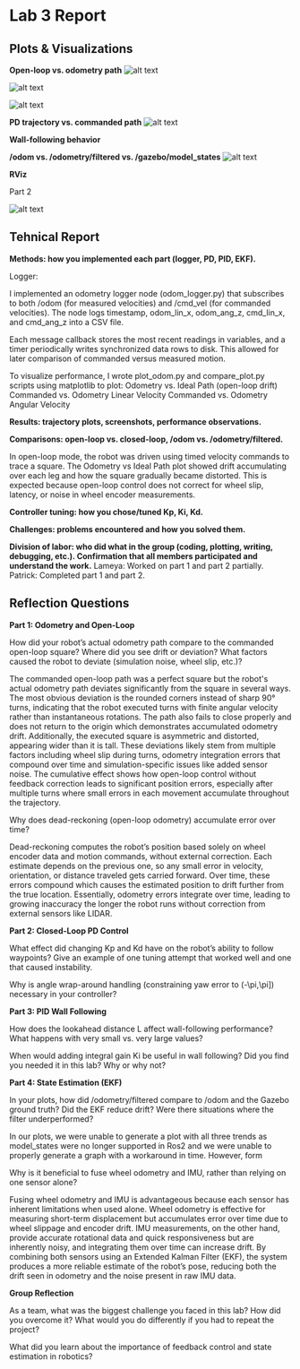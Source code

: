 # Lab 3 Report

## Plots & Visualizations

**Open-loop vs. odometry path**
![alt text](odometry_plot(recorded_vs_ideal_path)-1.png)

![alt text](image.png)

![alt text](image-1.png)

**PD trajectory vs. commanded path**
![alt text](image-3.png)

**Wall-following behavior**

**/odom vs. /odometry/filtered vs. /gazebo/model_states**
![alt text](image-4.png)

**RViz**

Part 2

![alt text](image-2.png)

## Tehnical Report
**Methods: how you implemented each part (logger, PD, PID, EKF).**

Logger: 

I implemented an odometry logger node (odom_logger.py) that subscribes to both /odom (for measured velocities) and /cmd_vel (for commanded velocities). The node logs timestamp, odom_lin_x, odom_ang_z, cmd_lin_x, and cmd_ang_z into a CSV file.

Each message callback stores the most recent readings in variables, and a timer periodically writes synchronized data rows to disk. This allowed for later comparison of commanded versus measured motion.

To visualize performance, I wrote plot_odom.py and compare_plot.py scripts using matplotlib to plot:
Odometry vs. Ideal Path (open-loop drift)
Commanded vs. Odometry Linear Velocity
Commanded vs. Odometry Angular Velocity

**Results: trajectory plots, screenshots, performance observations.**

**Comparisons: open-loop vs. closed-loop, /odom vs. /odometry/filtered.**

In open-loop mode, the robot was driven using timed velocity commands to trace a square. The Odometry vs Ideal Path plot showed drift accumulating over each leg and how the square gradually became distorted. This is expected because open-loop control does not correct for wheel slip, latency, or noise in wheel encoder measurements.

**Controller tuning: how you chose/tuned Kp, Ki, Kd.**

**Challenges: problems encountered and how you solved them.**

**Division of labor: who did what in the group (coding, plotting, writing, debugging, etc.). Confirmation that all members participated and understand the work.**
Lameya: Worked on part 1 and part 2 partially. 
Patrick: Completed part 1 and part 2.

## Reflection Questions
**Part 1: Odometry and Open-Loop**

How did your robot’s actual odometry path compare to the commanded open-loop square? Where did you see drift or deviation? What factors caused the robot to deviate (simulation noise, wheel slip, etc.)?

The commanded open-loop path was a perfect square but the robot's actual odometry path deviates significantly from the square in several ways. The most obvious deviation is the rounded corners instead of sharp 90° turns, indicating that the robot executed turns with finite angular velocity rather than instantaneous rotations. The path also fails to close properly and does not return to the origin which demonstrates accumulated odometry drift. Additionally, the executed square is asymmetric and distorted, appearing wider than it is tall. These deviations likely stem from multiple factors including wheel slip during turns, odometry integration errors that compound over time and simulation-specific issues like added sensor noise. The cumulative effect shows how open-loop control without feedback correction leads to significant position errors, especially after multiple turns where small errors in each movement accumulate throughout the trajectory.

Why does dead-reckoning (open-loop odometry) accumulate error over time?

Dead-reckoning computes the robot’s position based solely on wheel encoder data and motion commands, without external correction. Each estimate depends on the previous one, so any small error in velocity, orientation, or distance traveled gets carried forward. Over time, these errors compound which causes the estimated position to drift further from the true location. Essentially, odometry errors integrate over time, leading to growing inaccuracy the longer the robot runs without correction from external sensors like LIDAR.

**Part 2: Closed-Loop PD Control**

What effect did changing Kp and Kd have on the robot’s ability to follow waypoints? Give an example of one tuning attempt that worked well and one that caused instability.

Why is angle wrap-around handling (constraining yaw error to (-\pi,\pi]) necessary in your controller?

**Part 3: PID Wall Following**

How does the lookahead distance L affect wall-following performance? What happens with very small vs. very large values?

When would adding integral gain Ki be useful in wall following? Did you find you needed it in this lab? Why or why not?

**Part 4: State Estimation (EKF)**

In your plots, how did /odometry/filtered compare to /odom and the Gazebo ground truth? Did the EKF reduce drift? Were there situations where the filter underperformed?

In our plots, we were unable to generate a plot with all three trends as model_states were no longer supported in Ros2 and we were unable to properly generate a graph with a workaround in time. However, form 

Why is it beneficial to fuse wheel odometry and IMU, rather than relying on one sensor alone?

Fusing wheel odometry and IMU is advantageous because each sensor has inherent limitations when used alone. Wheel odometry is effective for measuring short-term displacement but accumulates error over time due to wheel slippage and encoder drift. IMU measurements, on the other hand, provide accurate rotational data and quick responsiveness but are inherently noisy, and integrating them over time can increase drift. By combining both sensors using an Extended Kalman Filter (EKF), the system produces a more reliable estimate of the robot’s pose, reducing both the drift seen in odometry and the noise present in raw IMU data.



**Group Reflection**

As a team, what was the biggest challenge you faced in this lab? How did you overcome it? What would you do differently if you had to repeat the project?

What did you learn about the importance of feedback control and state estimation in robotics?
